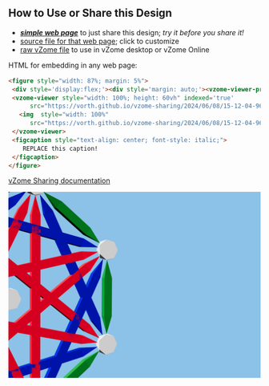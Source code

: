 
## How to Use or Share this Design

 - [***simple web page***](<https://vorth.github.io/vzome-sharing/2024/06/08/15-12-04-961Z-heptagon-test/>) to just share this design; *try it before you share it!*
 - [source file for that web page](<https://github.com/vorth/vzome-sharing/edit/main/2024/06/08/15-12-04-961Z-heptagon-test/index.md>); click to customize
 - [raw vZome file](<https://raw.githubusercontent.com/vorth/vzome-sharing/main/2024/06/08/15-12-04-961Z-heptagon-test/heptagon-test.vZome>) to use in vZome desktop or vZome Online
 
 HTML for embedding in any web page:
 ```html
<figure style="width: 87%; margin: 5%">
  <div style='display:flex;'><div style='margin: auto;'><vzome-viewer-previous label='prev step'></vzome-viewer-previous><vzome-viewer-next label='next step'></vzome-viewer-next></div></div>
  <vzome-viewer style="width: 100%; height: 60vh" indexed='true'
       src="https://vorth.github.io/vzome-sharing/2024/06/08/15-12-04-961Z-heptagon-test/heptagon-test.vZome" >
    <img  style="width: 100%"
       src="https://vorth.github.io/vzome-sharing/2024/06/08/15-12-04-961Z-heptagon-test/heptagon-test.png" >
  </vzome-viewer>
  <figcaption style="text-align: center; font-style: italic;">
     REPLACE this caption!
  </figcaption>
</figure>

 ```

[vZome Sharing documentation](https://vzome.github.io/vzome/sharing.html#how-it-works)

![Image](<heptagon-test.png>)

